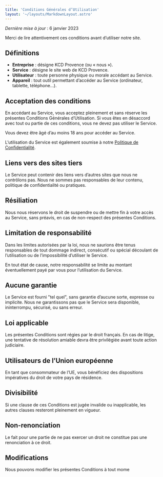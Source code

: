 ```yaml
---
title: 'Conditions Générales d’Utilisation'
layout: '~/layouts/MarkdownLayout.astro'
---
```


_Dernière mise à jour_ : 6 janvier 2023

Merci de lire attentivement ces conditions avant d’utiliser notre site.

## Définitions

- **Entreprise** : désigne KCD Provence (ou « nous »).
- **Service** : désigne le site web de KCD Provence.
- **Utilisateur** : toute personne physique ou morale accédant au Service.
- **Appareil** : tout outil permettant d’accéder au Service (ordinateur, tablette, téléphone…).

## Acceptation des conditions

En accédant au Service, vous acceptez pleinement et sans réserve les présentes Conditions Générales d’Utilisation. Si vous êtes en désaccord avec tout ou partie de ces conditions, vous ne devez pas utiliser le Service.

Vous devez être âgé d’au moins 18 ans pour accéder au Service.

L’utilisation du Service est également soumise à notre [Politique de Confidentialité](/privacy-policy).

## Liens vers des sites tiers

Le Service peut contenir des liens vers d’autres sites que nous ne contrôlons pas. Nous ne sommes pas responsables de leur contenu, politique de confidentialité ou pratiques.

## Résiliation

Nous nous réservons le droit de suspendre ou de mettre fin à votre accès au Service, sans préavis, en cas de non-respect des présentes Conditions.

## Limitation de responsabilité

Dans les limites autorisées par la loi, nous ne saurions être tenus responsables de tout dommage indirect, consécutif ou spécial découlant de l’utilisation ou de l’impossibilité d’utiliser le Service.

En tout état de cause, notre responsabilité se limite au montant éventuellement payé par vous pour l’utilisation du Service.

## Aucune garantie

Le Service est fourni "tel quel", sans garantie d’aucune sorte, expresse ou implicite. Nous ne garantissons pas que le Service sera disponible, ininterrompu, sécurisé, ou sans erreur.

## Loi applicable

Les présentes Conditions sont régies par le droit français. En cas de litige, une tentative de résolution amiable devra être privilégiée avant toute action judiciaire.

## Utilisateurs de l’Union européenne

En tant que consommateur de l’UE, vous bénéficiez des dispositions impératives du droit de votre pays de résidence.

## Divisibilité

Si une clause de ces Conditions est jugée invalide ou inapplicable, les autres clauses resteront pleinement en vigueur.

## Non-renonciation

Le fait pour une partie de ne pas exercer un droit ne constitue pas une renonciation à ce droit.

## Modifications

Nous pouvons modifier les présentes Conditions à tout mome
